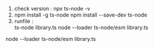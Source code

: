 1. check version : npx ts-node -v
2. 
    npm install -g ts-node
    npm install --save-dev ts-node
3. runfile :  
    ts-node library.ts
    node --loader ts-node/esm library.ts


node --loader ts-node/esm library.ts